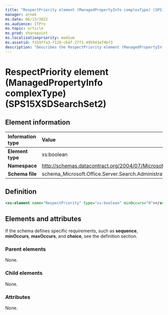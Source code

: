 ```yaml
---
title: "RespectPriority element (ManagedPropertyInfo complexType) (SPS15XSDSearchSet2)"
manager: arnek
ms.date: 06/13/2022
ms.audience: ITPro
ms.topic: article
ms.prod: sharepoint
ms.localizationpriority: medium
ms.assetid: f359ffa3-7128-cb4f-27f1-495943e74bf3
description: "Describes the RespectPriority element (ManagedPropertyInfo complexType) (SPS15XSDSearchSet2). If the schema defines specific requirements, see the Definition section."
---
```


# RespectPriority element (ManagedPropertyInfo complexType) (SPS15XSDSearchSet2)

 
  
## Element information

|Information type|Value|
|:-----|:-----|
|**Element type** |xs:boolean |
|**Namespace** |http://schemas.datacontract.org/2004/07/Microsoft.Office.Server.Search.Administration |
|**Schema file** |schema_Microsoft.Office.Server.Search.Administration.xsd |
   
## Definition

```XML
<xs:element name="RespectPriority" type="xs:boolean" minOccurs="0"></xs:element>

```

## Elements and attributes

If the schema defines specific requirements, such as **sequence**, **minOccurs**, **maxOccurs**, and **choice**, see the definition section. 
  
### Parent elements

None.
  
### Child elements

None.
  
### Attributes

None.
  

